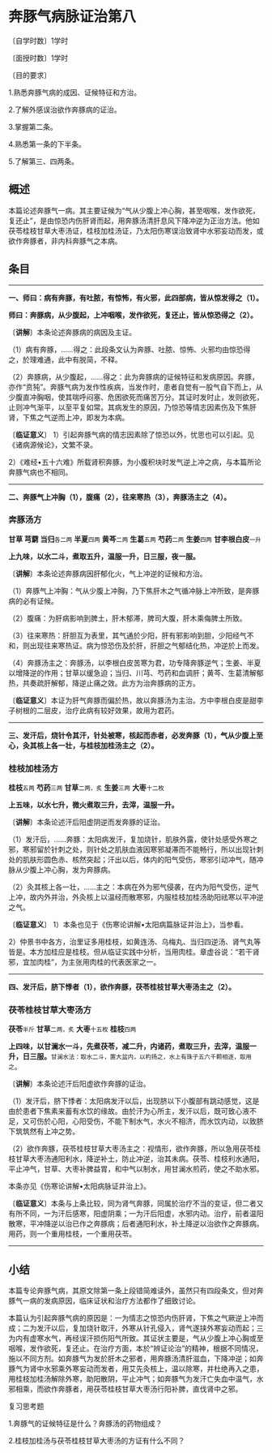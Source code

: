 # 奔豚气病脉证治第八

〔自学时数〕1学时

〔面授时数〕1学时

〔目的要求〕

1.熟悉奔豚气病的成因、证候特征和方治。

2.了解外感误治欲作奔豚病的证治。

3.掌握第二条。

4.熟悉第一条的下半条。

5.了解第三、四两条。

## 概述

本篇论述奔豚气一病。其主要证候为“气从少腹上冲心胸，甚至咽喉，发作欲死，复还止”，是由惊恐内伤肝肾而起，用奔豚汤清肝息风下降冲逆为正治方法。他如茯苓桂枝甘草大枣汤证，桂枝加桂汤证，乃太阳伤寒误治致肾中水邪妄动而发，或欲作奔豚者，非内科奔豚气之本病。

## 条目

------

**一、师曰：病有奔豚，有吐脓，有惊怖，有火邪，此四部病，皆从惊发得之（1）。**

**师曰：奔豚病，从少腹起，上冲咽喉，发作欲死，复还止，皆从惊恐得之（2）。**

〔**讲解**〕本条论述奔豚病的病因及主证。

（1）病有奔豚，……得之：此段条文认为奔豚、吐脓、惊怖、火邪均由惊恐得之，於理难通，此中有脱简，不释。

（2）奔豚病，从少腹起，……得之：此为奔豚病的证候特征和发病原因。奔豚，亦作“贲㹠”。奔豚气病为发作性疾病，当发作时，患者自觉有一股气自下而上，从少腹直冲胸咽，使其喘呼闷塞、危困欲死而痛苦万分。其证时发时止，发则欲死，止则冲气渐平，以至平复如常。其病发生的原因，乃惊恐等情志因素伤及下焦肝肾，下焦之气逆而上冲，即发为本病。

〔**临证意义**〕  1）引起奔豚气病的情志因素除了惊恐以外，忧思也可以引起。见《诸病源候论》，文繁不录。

2）《难经•五十六难》所载肾积奔豚，为小腹积块时发气逆上冲之病，与本篇所论奔豚气病也不相同。

------

**二、奔豚气上冲胸（1），腹痛（2），往来寒热（3），奔豚汤主之（4）。**

### **奔豚汤方**

**甘草  芎藭  当归**<small>各二两</small>  **半夏**<small>四两</small>  **黄芩**<small>二两</small>  **生葛**<small>五两</small>  **芍药**<small>二两</small>  **生姜**<small>四两</small>  **甘李根白皮**<small>一升</small>

**上九味，以水二斗，煮取五升，温服一升，日三服，夜一服。**

〔**讲解**〕本条论述奔豚病因肝郁化火，气上冲逆的证候和方治。

（1）奔豚气上冲胸：气从少腹上冲胸，乃下焦肝木之气循冲脉上冲所致，是奔豚病的必有证候。

（2）腹痛：为肝病影响到脾土，肝木郁滞，脾司大腹，肝木乘侮脾土所致。

（3）往来寒热：肝胆互为表里，其气通於少阳，肝有邪影响到胆，少阳经气不和，则出现往来寒热证。病为惊恐伤及於肝，肝胆之气郁结化热，冲逆於上而发。

（4）奔豚汤主之：奔豚汤，以李根白皮苦寒为君，功专降奔豚逆气；生姜、半夏以增降逆的作用；甘草以缓急迫；当归、川芎、芍药和血调肝；黄芩、生葛清解郁热，共奏疏肝解郁，降逆止痛之效。此方为治奔豚病的正方。

〔**临证意义**〕本证为肝气奔豚而偏於热，故以奔豚汤为主治。方中李根白皮是甜李子树根的二层皮，治疗此病有较好效果，故用为君药。

------

**三、发汗后，烧针令其汗，针处被寒，核起而赤者，必发奔豚（1），气从少腹上至心，灸其核上各一壮，与桂枝加桂汤主之（2）。**

### **桂枝加桂汤方**

**桂枝**<small>五两</small>  **芍药**<small>三两</small>   **甘草**<small>二两，炙</small>   **生姜**<small>三两</small>  **大枣**<small>十二枚</small>

**上五味，以水七升，微火煮取三升，去滓，温服一升。**

〔**讲解**〕本条论述汗后阳虚阴逆而发奔豚的证治。

（1）发汗后，……奔豚：太阳病发汗，复加烧针，肌肤外露，使针处感受外寒之邪，寒邪留於针刺之处，则针处之肌肤血液因寒邪凝滞而不能畅行，所以出现针刺处的肌肤形圆色赤、核然突起；汗出以后，体内的阳气受伤，寒邪引动冲气，随冲脉从少腹上冲心胸，发为奔豚病。

（2）灸其核上各一壮，……主之：本病在外为邪气侵袭，在内为阳气受伤，逆气上冲，故内外并治，外灸核上以温经而散寒邪，内服桂枝加桂汤助阳祛寒以平冲逆之气。

〔**临证意义**〕  1）本条也见于《伤寒论讲解•太阳病篇脉证并治上》，当参看。

2）仲景书中各方，治里证多用桂枝，如黄连汤、乌梅丸、当归四逆汤、肾气丸等皆是。本方加桂应是桂枝。但从临证实践中分析，当用肉桂。章虚谷说：“若干肾邪，宜加肉桂”，为主张用肉桂的代表医家之一。

------

**四、发汗后，脐下悸者（1），欲作奔豚，茯苓桂枝甘草大枣汤主之（2）。**

### **茯苓桂枝甘草大枣汤方**

**茯苓**<small>半斤</small>    **甘草**<small>二两，炙</small>   **大枣**<small>十五枚</small>   **桂枝**<small>四两</small>

**上四味，以甘澜水一斗，先煮茯苓，减二升，内诸药，煮取三升，去滓，温服一升，日三服。**<small>甘澜水法：取水二斗，置大盆内，以杓扬之，水上有珠子五六千颗相逐，取用之</small>。

〔**讲解**〕本条论述汗后阳虚欲作奔豚的证治。

（1）发汗后，脐下悸者：太阳病发汗以后，出现脐以下小腹部有跳动感觉，这是由於患者下焦素来蓄有水饮的缘故。由於汗为心所主，发汗以后，既可致心液不足，又可伤於心阳，心阳受伤，不能下制水气，水火不相济，而水饮内动，以致脐下筑筑然有上冲之势。

（2）欲作奔豚，茯苓桂枝甘草大枣汤主之：视情形，欲作奔豚，所以急用茯苓桂枝甘草大枣汤通阳利水，降逆补土，防止冲逆，治其未病。茯苓、桂枝利水通阳，平止冲气，甘草、大枣补脾益胃，和中气以制水，用甘澜水煎药，使之不助水邪。

本条亦见《伤寒论讲解•太阳病脉证并治上》。

〔**临证意义**〕本条与上条比较，同为肾气奔豚，同属於治疗不当的变证，但二者又有所不同，一为汗后感寒，阳虚阴乘；一为汗后阳虚，水邪内动。治疗，前者温阳散寒，平冲降逆以治已作之奔豚病；后者通阳利水，补土降逆以治欲作之奔豚病。用药，则一个重用桂枝，一个重用茯苓。

------

## 小结

本篇专论奔豚气病，其原文除第一条上段错简难读外，虽然只有四段条文，但对奔豚气一病的发病原因，临床证状和治疗方法都作了细致讨论。

本篇认为引起奔豚气病的原因是：一为情志之惊恐内伤肝肾，下焦之气厥逆上冲而成；二为发汗以后，复加烧针取汗，外寒从针孔侵入，肾气遂挟外寒妄动而起；三为内有虚寒水气，再经误汗损伤阳气所致。其证状主要是，气从少腹上冲心胸或至咽喉，发作欲死，复还止。在治疗方面，本於“辨证论治”的精神，根据不同情况，施以不同方剂。如奔豚气为发於肝木之邪者，用奔豚汤清肝滋血，下降冲逆；如奔豚气为肾中水邪乘外寒妄动而发者，用艾先灸核上，温以除寒，并杜绝再入之患，用桂枝加桂汤解除外寒，助阳散阴，平止冲气；如奔豚气为发汗亡失血中温气，水邪相乘，而欲作奔豚者，用茯苓桂枝甘草大枣汤行阳补脾，直伐肾中之邪。

复习思考题

1.奔豚气的证候特征是什么？奔豚汤的药物组成？

2.桂枝加桂汤与茯苓桂枝甘草大枣汤的方证有什么不同？